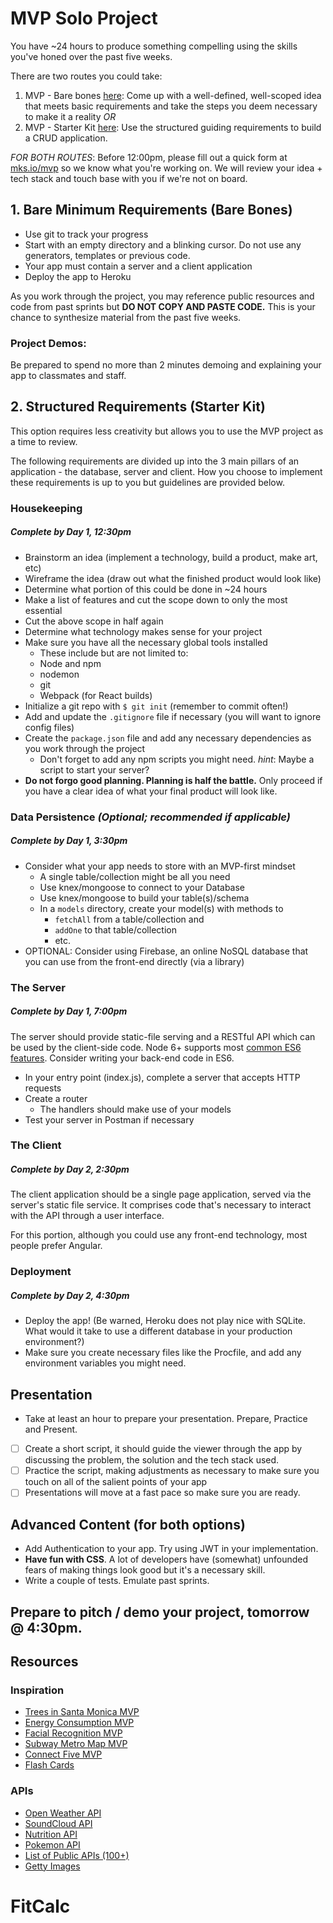 # MVP Solo Project

You have ~24 hours to produce something compelling using the skills you've honed over the past five weeks.

There are two routes you could take:
1. MVP - Bare bones [here](https://github.com/hackreactor/hrnyc12-mvp): Come up with a well-defined, well-scoped idea that meets basic requirements and take the steps you deem necessary to make it a reality _OR_
2. MVP - Starter Kit [here](https://github.com/hackreactor/hrnyc12-mvp-starter): Use the structured guiding requirements to build a CRUD application.

_FOR BOTH ROUTES_: Before 12:00pm, please fill out a quick form at [mks.io/mvp](http://mks.io/mvp) so we know what you're working on. We will review your idea + tech stack and touch base with you if we're not on board.

## 1. Bare Minimum Requirements (Bare Bones)

- Use git to track your progress 
- Start with an empty directory and a blinking cursor. Do not use any generators, templates or previous code.
- Your app must contain a server and a client application
- Deploy the app to Heroku

As you work through the project, you may reference public resources and code from past sprints but __DO NOT COPY AND PASTE CODE.__ This is your chance to synthesize material from the past five weeks. 

### Project Demos:

Be prepared to spend no more than 2 minutes demoing and explaining your app to classmates and staff.

## 2. Structured Requirements (Starter Kit)

This option requires less creativity but allows you to use the MVP project as a time to review.

The following requirements are divided up into the 3 main pillars of an application - the database, server and client. How you choose to implement these requirements is up to you but guidelines are provided below.

### Housekeeping
##### Complete by Day 1, 12:30pm 

- Brainstorm an idea (implement a technology, build a product, make art, etc)
- Wireframe the idea (draw out what the finished product would look like)
- Determine what portion of this could be done in ~24 hours
- Make a list of features and cut the scope down to only the most essential
- Cut the above scope in half again
- Determine what technology makes sense for your project
- Make sure you have all the necessary global tools installed
  - These include but are not limited to:
  - Node and npm
  - nodemon
  - git
  - Webpack (for React builds)
- Initialize a git repo with `$ git init` (remember to commit often!)
- Add and update the `.gitignore` file if necessary (you will want to ignore config files)
- Create the `package.json` file and add any necessary dependencies as you work through the project
  - Don't forget to add any npm scripts you might need. _hint_: Maybe a script to start your server?
- **Do not forgo good planning. Planning is half the battle.** Only proceed if you have a clear idea of what your final product will look like. 

### Data Persistence _(Optional; recommended if applicable)_
##### Complete by Day 1, 3:30pm

- Consider what your app needs to store with an MVP-first mindset
  - A single table/collection might be all you need
  - Use knex/mongoose to connect to your Database
  - Use knex/mongoose to build your table(s)/schema
  - In a `models` directory, create your model(s) with methods to
    - `fetchAll` from a table/collection and
    - `addOne` to that table/collection
    - etc.
- OPTIONAL: Consider using Firebase, an online NoSQL database that you can use from the front-end directly (via a library)

### The Server
##### Complete by Day 1, 7:00pm 

The server should provide static-file serving and a RESTful API which can be used by the client-side code. Node 6+ supports most [common ES6 features](http://kangax.github.io/compat-table/es6/#node6). Consider writing your back-end code in ES6.

- In your entry point (index.js), complete a server that accepts HTTP requests
- Create a router
  - The handlers should make use of your models
- Test your server in Postman if necessary

### The Client
##### Complete by Day 2, 2:30pm

The client application should be a single page application, served via the server's static file service. It comprises code that's necessary to interact with the API through a user interface.

For this portion, although you could use any front-end technology, most people prefer Angular. 

### Deployment
##### Complete by Day 2, 4:30pm

- Deploy the app! (Be warned, Heroku does not play nice with SQLite. What would it take to use a different database in your production environment?)
- Make sure you create necessary files like the Procfile, and add any environment variables you might need. 

## Presentation

- Take at least an hour to prepare your presentation. Prepare, Practice and Present.
- [ ] Create a short script, it should guide the viewer through the app by discussing the problem, the solution and the tech stack used.
- [ ] Practice the script, making adjustments as necessary to make sure you touch on all of the salient points of your app
- [ ] Presentations will move at a fast pace so make sure you are ready.

## Advanced Content (for both options)

- Add Authentication to your app. Try using JWT in your implementation.
- **Have fun with CSS**. A lot of developers have (somewhat) unfounded fears of making things look good but it's a necessary skill.
- Write a couple of tests. Emulate past sprints.

## **Prepare to pitch / demo your project, tomorrow @ 4:30pm.**

## Resources

### Inspiration

- [Trees in Santa Monica MVP](https://pure-brook-58155.herokuapp.com/)
- [Energy Consumption MVP](http://mtham8.github.io/DVUSEnergy/#panel2)
- [Facial Recognition MVP](http://www.dmusicb.com/)
- [Subway Metro Map MVP](http://metrom8.colinzarnegar.com/map)
- [Connect Five MVP](https://aqueous-island-89621.herokuapp.com/#/play)
- [Flash Cards](https://flashyourself.firebaseapp.com/)

### APIs

- [Open Weather API](http://openweathermap.org/api)
- [SoundCloud API](https://developers.soundcloud.com/docs/api/guide)
- [Nutrition API](https://developer.nutritionix.com/v1_1/quick-start/upc-scan)
- [Pokemon API](http://pokeapi.co/)
- [List of Public APIs (100+)](https://github.com/toddmotto/public-apis)
- [Getty Images](http://developers.gettyimages.com/en/)
# FitCalc

